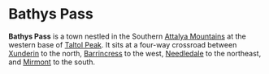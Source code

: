 # Bathys Pass

**Bathys Pass** is a town nestled in the Southern [Attalya Mountains](../../../ch-4-esterfell-gazetteer/esterfell/lenya/attalya-mountains/) at the western base of [Taltol Peak](../../../ch-4-esterfell-gazetteer/esterfell/lenya/attalya-mountains/taltol-peak/). It sits at a four-way crossroad between [Xunderin](xunderin.md) to the north, [Barrincress](barrincress.md) to the west, [Needledale](needledale.md) to the northeast, and [Mirmont](mirmont.md) to the south.
